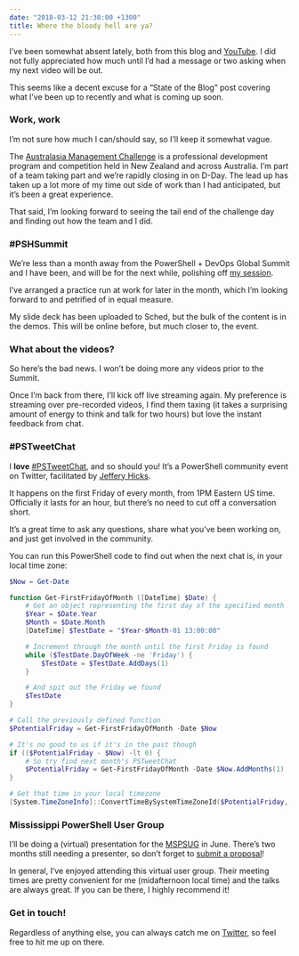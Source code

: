 ```yaml
---
date: "2018-03-12 21:30:00 +1300"
title: Where the bloody hell are ya?
---
```


I’ve been somewhat absent lately, both from this blog and
[YouTube](http://www.youtube.com/c/JoshuaKingSolari). I did not fully
appreciated how much until I’d had a message or two asking when my next video
will be out.

This seems like a decent excuse for a “State of the Blog” post covering what
I’ve been up to recently and what is coming up soon.

### Work, work

I’m not sure how much I can/should say, so I’ll keep it somewhat vague.

The [Australasia Management
Challenge](http://www.managementchallenge.com.au/about-the-challenge.html) is a
professional development program and competition held in New Zealand and across
Australia. I’m part of a team taking part and we’re rapidly closing in on D-Day.
The lead up has taken up a lot more of my time out side of work than I had
anticipated, but it’s been a great experience.

That said, I’m looking forward to seeing the tail end of the challenge day and
finding out how the team and I did.

### \#PSHSummit

We’re less than a month away from the PowerShell + DevOps Global Summit and I
have been, and will be for the next while, polishing off [my
session](http://sched.co/Cq9V).

I’ve arranged a practice run at work for later in the month, which I’m looking
forward to and petrified of in equal measure.

My slide deck has been uploaded to Sched, but the bulk of the content is in the
demos. This will be online before, but much closer to, the event.

### What about the videos?

So here’s the bad news. I won’t be doing more any videos prior to the Summit.

Once I’m back from there, I’ll kick off live streaming again. My preference is
streaming over pre-recorded videos, I find them taxing (it takes a surprising
amount of energy to think and talk for two hours) but love the instant feedback
from chat.

### \#PSTweetChat

I **love**
[\#PSTweetChat](https://twitter.com/search?f=tweets&vertical=default&q=%23PSTweetChat&src=typd),
and so should you! It’s a PowerShell community event on Twitter, facilitated by
[Jeffery Hicks](https://twitter.com/JeffHicks).

It happens on the first Friday of every month, from 1PM Eastern US time.
Officially it lasts for an hour, but there’s no need to cut off a conversation
short.

It’s a great time to ask any questions, share what you’ve been working on, and
just get involved in the community.

You can run this PowerShell code to find out when the next chat is, in your
local time zone:

```powershell
$Now = Get-Date

function Get-FirstFridayOfMonth ([DateTime] $Date) {
    # Get an object representing the first day of the specified month
    $Year = $Date.Year
    $Month = $Date.Month
    [DateTime] $TestDate = "$Year-$Month-01 13:00:00"

    # Increment through the month until the first Friday is found
    while ($TestDate.DayOfWeek -ne 'Friday') {
        $TestDate = $TestDate.AddDays(1)
    }

    # And spit out the Friday we found
    $TestDate
}

# Call the previously defined function
$PotentialFriday = Get-FirstFridayOfMonth -Date $Now

# It's no good to us if it's in the past though
if (($PotentialFriday - $Now) -lt 0) {
    # So try find next month's PSTweetChat
    $PotentialFriday = Get-FirstFridayOfMonth -Date $Now.AddMonths(1)
}

# Get that time in your local timezone
[System.TimeZoneInfo]::ConvertTimeBySystemTimeZoneId($PotentialFriday, 'US Eastern Standard Time', [System.TimeZoneInfo]::Local.Id)
```

### Mississippi PowerShell User Group

I’ll be doing a (virtual) presentation for the [MSPSUG](http://mspsug.com/) in
June. There’s two months still needing a presenter, so don’t forget to [submit a
proposal](http://mspsug.com/2018/01/18/call-for-mississippi-virtual-powershell-user-group-speakers-2018/)!

In general, I’ve enjoyed attending this virtual user group. Their meeting times
are pretty convenient for me (midafternoon local time) and the talks are always
great. If you can be there, I highly recommend it!

### Get in touch!

Regardless of anything else, you can always catch me on
[Twitter](https://twitter.com/WindosNZ), so feel free to hit me up on there.

